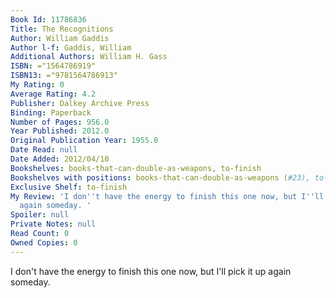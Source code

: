 ```yaml
---
Book Id: 11786836
Title: The Recognitions
Author: William Gaddis
Author l-f: Gaddis, William
Additional Authors: William H. Gass
ISBN: ="1564786919"
ISBN13: ="9781564786913"
My Rating: 0
Average Rating: 4.2
Publisher: Dalkey Archive Press
Binding: Paperback
Number of Pages: 956.0
Year Published: 2012.0
Original Publication Year: 1955.0
Date Read: null
Date Added: 2012/04/10
Bookshelves: books-that-can-double-as-weapons, to-finish
Bookshelves with positions: books-that-can-double-as-weapons (#23), to-finish (#12)
Exclusive Shelf: to-finish
My Review: 'I don''t have the energy to finish this one now, but I''ll pick it up
  again someday. '
Spoiler: null
Private Notes: null
Read Count: 0
Owned Copies: 0
---
```


I don't have the energy to finish this one now, but I'll pick it up again someday. 